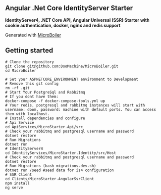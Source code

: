 Angular .Net Core IdentityServer Starter
---------------

<b>IdentityServer4, .NET Core API, Angular Universal (SSR) Starter with cookie authentication, docker, nginx and redis support</b>
<p>Generated with <a href="https://github.com/DooMachine/MicroBoiler">MicroBoiler</a></p>

Getting started
---------------

```
# Clone the repository
git clone git@github.com:DooMachine/MicroBoiler.git
cd MicroBoiler

# Set your ASPNETCORE_ENVIRONMENT environment to Development
# Remove this git config
rm -rf .git 
# Start Your PostgreSql and Rabbitmq
# If you dont have them:
docker-compose -f docker-compose-tools.yml up
# Your redis, postgresql and rabbitmq instances will start with username: doom, password: machine with default ports. You can access them with localhost.
# Install dependencies and configure
# Api Service
cd ApiServices/MicroStarter.Api/src
# Check your rabbitmq and postgresql username and password
dotnet restore
# Run Migrations
dotnet run
# IdentityServer4
cd IdentityServices/MicroStarter.Identity/src/Host
# Check your rabbitmq and postgresql username and password
dotnet restore
# Run Migrations (bash migrations.dev.sh)
dotnet run /seed #seed data for is4 configuration
# SSR Client
cd Clients/MicroStarter.AngularSsrClient
npm install
ng serve


